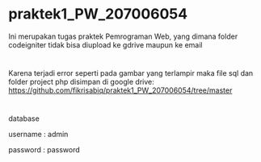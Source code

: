 # praktek1_PW_207006054
Ini merupakan tugas praktek Pemrograman Web, yang dimana folder codeigniter tidak bisa diupload ke gdrive maupun ke email
#
Karena terjadi error seperti pada gambar yang terlampir maka file sql dan folder project php disimpan di google drive:
https://github.com/fikrisabiq/praktek1_PW_207006054/tree/master
#
database

username : admin

password : password
